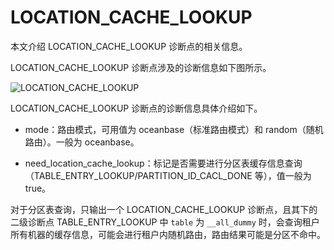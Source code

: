 # LOCATION_CACHE_LOOKUP

本文介绍 LOCATION_CACHE_LOOKUP 诊断点的相关信息。

LOCATION_CACHE_LOOKUP 诊断点涉及的诊断信息如下图所示。

![LOCATION_CACHE_LOOKUP](https://obbusiness-private.oss-cn-shanghai.aliyuncs.com/doc/img/odp/V4.2.0/zh-CN/900.o-m-guide/400.routing-diagnosis/400.location-cache-lookup-01.png)

LOCATION_CACHE_LOOKUP 诊断点的诊断信息具体介绍如下。

* mode：路由模式，可用值为 oceanbase（标准路由模式）和 random（随机路由）。一般为 oceanbase。

* need_location_cache_lookup：标记是否需要进行分区表缓存信息查询（TABLE_ENTRY_LOOKUP/PARTITION_ID_CACL_DONE 等），值一般为 true。

对于分区表查询，只输出一个 LOCATION_CACHE_LOOKUP 诊断点，且其下的二级诊断点 TABLE_ENTRY_LOOKUP 中 `table` 为 `__all_dummy` 时，会查询租户所有机器的缓存信息，可能会进行租户内随机路由，路由结果可能是分区不命中。
